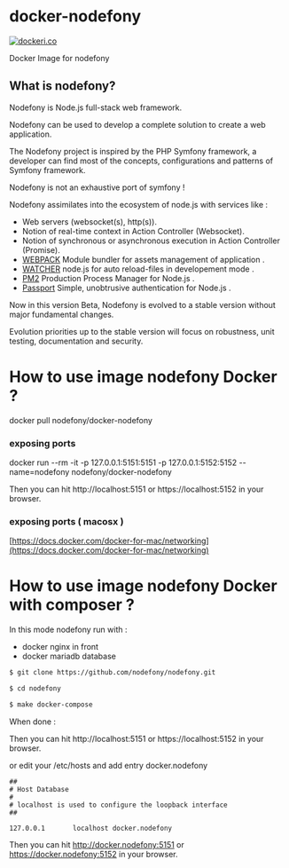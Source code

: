 # docker-nodefony

[![dockeri.co](http://dockeri.co/image/nodefony/docker-nodefony)](https://hub.docker.com/r/nodefony/docker-nodefony/)

Docker Image for nodefony


## What is nodefony?

Nodefony is Node.js full-stack web framework.  

Nodefony can be used to develop a complete solution to create a web application.

The Nodefony project is inspired by the PHP Symfony framework, a developer can find most of the concepts, configurations and patterns of Symfony framework.

Nodefony is not an exhaustive port of symfony !

Nodefony assimilates into the ecosystem of node.js with services like :
- Web servers (websocket(s), http(s)).
- Notion of real-time context in Action Controller (Websocket).
- Notion of synchronous or asynchronous execution in Action Controller (Promise). 
- [WEBPACK](https://webpack.js.org/) Module bundler for assets management of application .
- [WATCHER](https://nodejs.org/docs/latest/api/fs.html#fs_fs_watch_filename_options_listener) node.js for auto reload-files in developement mode .
- [PM2](http://pm2.keymetrics.io/) Production Process Manager for Node.js .
- [Passport](http://passportjs.org/) Simple, unobtrusive authentication for Node.js .

Now in this version Beta,  Nodefony is evolved to a stable version without major fundamental changes.

Evolution priorities up to the stable version will focus on robustness, unit testing, documentation and security.



# How to use image nodefony Docker ?

docker pull nodefony/docker-nodefony


### exposing  ports

docker run  --rm -it -p 127.0.0.1:5151:5151  -p 127.0.0.1:5152:5152   --name=nodefony nodefony/docker-nodefony

Then you can hit http://localhost:5151 or https://localhost:5152 in your browser.


### exposing  ports ( macosx )


[https://docs.docker.com/docker-for-mac/networking](https://docs.docker.com/docker-for-mac/networking)



# How to use image nodefony Docker with composer  ?

In this mode nodefony run with : 
 
 - docker nginx in front  
 - docker mariadb database  


```bash
$ git clone https://github.com/nodefony/nodefony.git

$ cd nodefony

$ make docker-compose

```

When done : 

Then you can hit http://localhost:5151 or https://localhost:5152 in your browser.


or edit your /etc/hosts  and add entry docker.nodefony

```
##
# Host Database
#
# localhost is used to configure the loopback interface
##

127.0.0.1       localhost docker.nodefony

```

Then you can hit http://docker.nodefony:5151 or https://docker.nodefony:5152 in your browser.


